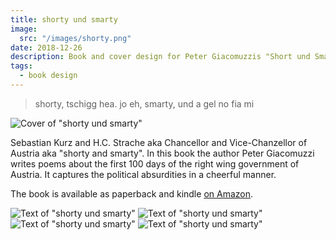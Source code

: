 ```yaml
---
title: shorty und smarty
image:
  src: "/images/shorty.png"
date: 2018-12-26
description: Book and cover design for Peter Giacomuzzis "Short und Smarty"
tags:
  - book design
---
```


> shorty, tschigg hea. jo eh, smarty, und a gel no fia mi

![Cover of "shorty und smarty"](/images/shorty_2.png)

Sebastian Kurz and H.C. Strache aka Chancellor and Vice-Chanzellor of Austria aka "shorty and smarty". In this book the author Peter Giacomuzzi writes poems about the first 100 days of the right wing government of Austria. It captures the political absurdities in a cheerful manner.

The book is available as paperback and kindle [on Amazon](https://www.amazon.com/smarty-shorty-leiden-neuen-werte/dp/1730858309/).

![Text of "shorty und smarty"](/images/shorty_4.png)
![Text of "shorty und smarty"](/images/shorty_3.png)
![Text of "shorty und smarty"](/images/shorty_5.png)
![Text of "shorty und smarty"](/images/shorty_6.png)
